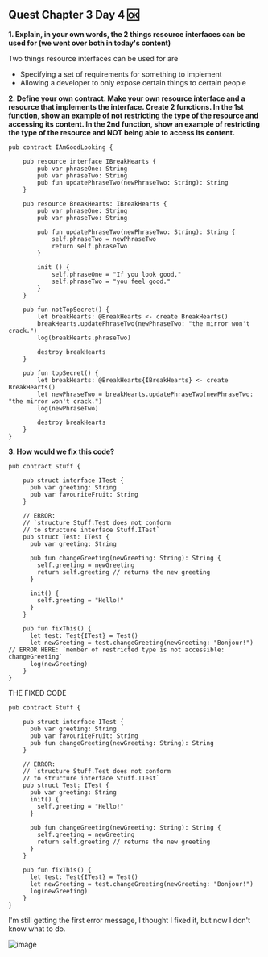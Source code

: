 ## Quest Chapter 3 Day 4 🆗

**1. Explain, in your own words, the 2 things resource interfaces can be used for (we went over both in today's content)**

Two things resource interfaces can be used for are
- Specifying a set of requirements for something to implement
- Allowing a developer to only expose certain things to certain people

**2. Define your own contract. Make your own resource interface and a resource that implements the interface. Create 2 functions. In the 1st function, show an example of not restricting the type of the resource and accessing its content. In the 2nd function, show an example of restricting the type of the resource and NOT being able to access its content.**

```cadence
pub contract IAmGoodLooking {

    pub resource interface IBreakHearts {
        pub var phraseOne: String
        pub var phraseTwo: String
        pub fun updatePhraseTwo(newPhraseTwo: String): String
    }
    
    pub resource BreakHearts: IBreakHearts {
        pub var phraseOne: String
        pub var phraseTwo: String
        
        pub fun updatePhraseTwo(newPhraseTwo: String): String {
            self.phraseTwo = newPhraseTwo
            return self.phraseTwo
        }
        
        init () {
            self.phraseOne = "If you look good,"
            self.phraseTwo = "you feel good."
        }
    }
    
    pub fun notTopSecret() {
        let breakHearts: @BreakHearts <- create BreakHearts()
        breakHearts.updatePhraseTwo(newPhraseTwo: "the mirror won't crack.")
        log(breakHearts.phraseTwo)
        
        destroy breakHearts
    }
    
    pub fun topSecret() {
        let breakHearts: @BreakHearts{IBreakHearts} <- create BreakHearts()
        let newPhraseTwo = breakHearts.updatePhraseTwo(newPhraseTwo: "the mirror won't crack.")
        log(newPhraseTwo)
        
        destroy breakHearts
    }
}
```

**3. How would we fix this code?**

```Cadence
pub contract Stuff {

    pub struct interface ITest {
      pub var greeting: String
      pub var favouriteFruit: String
    }

    // ERROR:
    // `structure Stuff.Test does not conform 
    // to structure interface Stuff.ITest`
    pub struct Test: ITest {
      pub var greeting: String

      pub fun changeGreeting(newGreeting: String): String {
        self.greeting = newGreeting
        return self.greeting // returns the new greeting
      }

      init() {
        self.greeting = "Hello!"
      }
    }

    pub fun fixThis() {
      let test: Test{ITest} = Test()
      let newGreeting = test.changeGreeting(newGreeting: "Bonjour!") // ERROR HERE: `member of restricted type is not accessible: changeGreeting`
      log(newGreeting)
    }
}
```

THE FIXED CODE
```Cadence
pub contract Stuff {

    pub struct interface ITest {
      pub var greeting: String
      pub var favouriteFruit: String
      pub fun changeGreeting(newGreeting: String): String 
    }
    
    // ERROR:
    // `structure Stuff.Test does not conform 
    // to structure interface Stuff.ITest`
    pub struct Test: ITest {
      pub var greeting: String
      init() {
        self.greeting = "Hello!"
      }

      pub fun changeGreeting(newGreeting: String): String {
        self.greeting = newGreeting
        return self.greeting // returns the new greeting
      }
    }

    pub fun fixThis() {
      let test: Test{ITest} = Test()
      let newGreeting = test.changeGreeting(newGreeting: "Bonjour!")
      log(newGreeting)
    }
}
```

I'm still getting the first error message, I thought I fixed it, but now I don't know what to do.

![image](https://user-images.githubusercontent.com/104703860/172021199-1bd0bb2e-ce4d-48a0-98de-dccdb388c21a.png)
